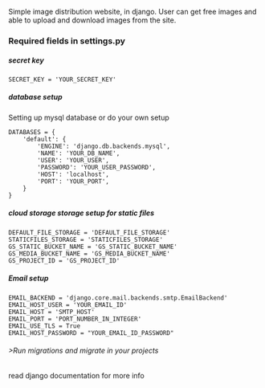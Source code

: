 Simple image distribution website, in django. User can get free images and able to upload and download images from the site.

### Required fields in settings.py

##### secret key
```
SECRET_KEY = 'YOUR_SECRET_KEY'
```

##### database setup 
Setting up mysql database or do your own setup
```
DATABASES = {
    'default': {
        'ENGINE': 'django.db.backends.mysql',
        'NAME': 'YOUR_DB_NAME',
        'USER': 'YOUR_USER',
        'PASSWORD': 'YOUR_USER_PASSWORD',
        'HOST': 'localhost',
        'PORT': 'YOUR_PORT',
    }
}
```

##### cloud storage storage setup for static files
```
DEFAULT_FILE_STORAGE = 'DEFAULT_FILE_STORAGE'
STATICFILES_STORAGE = 'STATICFILES_STORAGE'
GS_STATIC_BUCKET_NAME = 'GS_STATIC_BUCKET_NAME'
GS_MEDIA_BUCKET_NAME = 'GS_MEDIA_BUCKET_NAME'
GS_PROJECT_ID = 'GS_PROJECT_ID'
```

##### Email setup
```
EMAIL_BACKEND = 'django.core.mail.backends.smtp.EmailBackend'
EMAIL_HOST_USER = 'YOUR_EMAIL_ID'
EMAIL_HOST = 'SMTP_HOST'
EMAIL_PORT = 'PORT_NUMBER_IN_INTEGER'
EMAIL_USE_TLS = True
EMAIL_HOST_PASSWORD = "YOUR_EMAIL_ID_PASSWORD"
```

###### >Run migrations and migrate in your projects 

read django documentation for more info